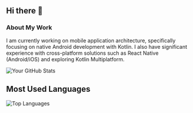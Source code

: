 ## Hi there 👋

<!--
**karthiganesan90/karthiganesan90** is a ✨ _special_ ✨ repository because its `README.md` (this file) appears on your GitHub profile.

Here are some ideas to get you started:

- 🔭 I’m currently working on 
- 🌱 I’m currently learning ...
- 👯 I’m looking to collaborate on ...
- 🤔 I’m looking for help with ...
- 💬 Ask me about ...
- 📫 How to reach me: ...
- 😄 Pronouns: ...
- ⚡ Fun fact: ...
-->

### About My Work

I am currently working on mobile application architecture, specifically focusing on native Android development with Kotlin. I also have significant experience with cross-platform solutions such as React Native (Android/iOS) and exploring Kotlin Multiplatform.


<img src="https://github-readme-stats.vercel.app/api?username=karthiganesan90&show_icons=true&theme=radical" alt="Your GitHub Stats" />

## Most Used Languages

<img src="https://github-readme-stats.vercel.app/api/top-langs/?username=karthiganesan90&layout=compact&theme=radical" alt="Top Languages" />
